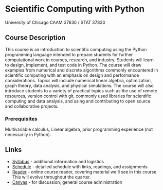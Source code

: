 # Scientific Computing with Python

University of Chicago CAAM 37830 / STAT 37830

## Course Description

This course is an introduction to scientific computing using the Python programming language intended to prepare students for further computational work in courses, research, and industry. Students will learn to design, implement, and test code in Python. The course will draw examples from numerical and discrete algorithms commonly encountered in scientific computing with an emphasis on design and performance considerations. Topics will include numerical linear algebra, optimization, graph theory, data analysis, and physical simulations. The course will also introduce students to a variety of practical topics such as the use of remote resources, version control with git, commonly used libraries for scientific computing and data analysis, and using and contributing to open source and collaborative projects.

### Prerequisites
Multivariable calculus, Linear algebra, prior programming experience (not necessarily in Python).

## Links

* [Syllabus](syllabus.md) - additional information and logistics
* [Schedule](schedule.md) - detailed schedule with links, readings, and assignments
* [Reader](https://caam37830.github.io/book) - online course reader, covering material we'll see in this course.  This will evolve throughout the quarter.
* [Canvas](https://canvas.uchicago.edu/courses/30683) - for discussion, general course administration
